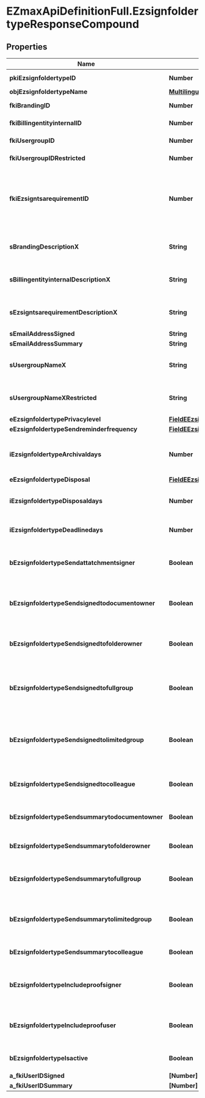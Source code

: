# EZmaxApiDefinitionFull.EzsignfoldertypeResponseCompound

## Properties

Name | Type | Description | Notes
------------ | ------------- | ------------- | -------------
**pkiEzsignfoldertypeID** | **Number** | The unique ID of the Ezsignfoldertype. | 
**objEzsignfoldertypeName** | [**MultilingualEzsignfoldertypeName**](MultilingualEzsignfoldertypeName.md) |  | 
**fkiBrandingID** | **Number** | The unique ID of the Branding | 
**fkiBillingentityinternalID** | **Number** | The unique ID of the Billingentityinternal. | [optional] 
**fkiUsergroupID** | **Number** | The unique ID of the Usergroup | [optional] 
**fkiUsergroupIDRestricted** | **Number** | The unique ID of the Usergroup | [optional] 
**fkiEzsigntsarequirementID** | **Number** | The unique ID of the Ezsigntsarequirement.  Determine if a Time Stamping Authority should add a timestamp on each of the signature. Valid values:  |Value|Description| |-|-| |1|No. TSA Timestamping will requested. This will make all signatures a lot faster since no round-trip to the TSA server will be required. Timestamping will be made using eZsign server&#39;s time.| |2|Best effort. Timestamping from a Time Stamping Authority will be requested but is not mandatory. In the very improbable case it cannot be completed, the timestamping will be made using eZsign server&#39;s time. **Additional fee applies**| |3|Mandatory. Timestamping from a Time Stamping Authority will be requested and is mandatory. In the very improbable case it cannot be completed, the signature will fail and the user will be asked to retry. **Additional fee applies**| | [optional] 
**sBrandingDescriptionX** | **String** | The Description of the Branding in the language of the requester | 
**sBillingentityinternalDescriptionX** | **String** | The description of the Billingentityinternal in the language of the requester | [optional] 
**sEzsigntsarequirementDescriptionX** | **String** | The description of the Ezsigntsarequirement in the language of the requester | [optional] 
**sEmailAddressSigned** | **String** | The email address. | [optional] 
**sEmailAddressSummary** | **String** | The email address. | [optional] 
**sUsergroupNameX** | **String** | The Name of the Usergroup in the language of the requester | [optional] 
**sUsergroupNameXRestricted** | **String** | The Name of the Usergroup in the language of the requester | [optional] 
**eEzsignfoldertypePrivacylevel** | [**FieldEEzsignfoldertypePrivacylevel**](FieldEEzsignfoldertypePrivacylevel.md) |  | 
**eEzsignfoldertypeSendreminderfrequency** | [**FieldEEzsignfoldertypeSendreminderfrequency**](FieldEEzsignfoldertypeSendreminderfrequency.md) |  | [optional] 
**iEzsignfoldertypeArchivaldays** | **Number** | The number of days before the archival of Ezsignfolders created using this Ezsignfoldertype | 
**eEzsignfoldertypeDisposal** | [**FieldEEzsignfoldertypeDisposal**](FieldEEzsignfoldertypeDisposal.md) |  | 
**iEzsignfoldertypeDisposaldays** | **Number** | The number of days after the archival before the disposal of the Ezsignfolder | [optional] 
**iEzsignfoldertypeDeadlinedays** | **Number** | The number of days to get all Ezsignsignatures | 
**bEzsignfoldertypeSendattatchmentsigner** | **Boolean** | Whether we send the Ezsigndocument and the proof as attachment in the email | 
**bEzsignfoldertypeSendsignedtodocumentowner** | **Boolean** | Whether we send the signed Ezsigndocument to the Ezsigndocument&#39;s owner | 
**bEzsignfoldertypeSendsignedtofolderowner** | **Boolean** | Whether we send the signed Ezsigndocument to the Ezsignfolder&#39;s owner | 
**bEzsignfoldertypeSendsignedtofullgroup** | **Boolean** | Whether we send the signed Ezsigndocument to the Usergroup that has acces to all Ezsignfolders | [optional] 
**bEzsignfoldertypeSendsignedtolimitedgroup** | **Boolean** | Whether we send the signed Ezsigndocument to the Usergroup that has acces to only their own Ezsignfolders | [optional] 
**bEzsignfoldertypeSendsignedtocolleague** | **Boolean** | Whether we send the signed Ezsigndocument to the colleagues | 
**bEzsignfoldertypeSendsummarytodocumentowner** | **Boolean** | Whether we send the summary to the Ezsigndocument&#39;s owner | 
**bEzsignfoldertypeSendsummarytofolderowner** | **Boolean** | Whether we send the summary to the Ezsignfolder&#39;s owner | 
**bEzsignfoldertypeSendsummarytofullgroup** | **Boolean** | Whether we send the summary to the Usergroup that has acces to all Ezsignfolders | [optional] 
**bEzsignfoldertypeSendsummarytolimitedgroup** | **Boolean** | Whether we send the summary to the Usergroup that has acces to only their own Ezsignfolders | [optional] 
**bEzsignfoldertypeSendsummarytocolleague** | **Boolean** | Whether we send the summary to the colleagues | 
**bEzsignfoldertypeIncludeproofsigner** | **Boolean** | Whether we include the proof with the signed Ezsigndocument for Ezsignsigners | 
**bEzsignfoldertypeIncludeproofuser** | **Boolean** | Whether we include the proof with the signed Ezsigndocument for users | 
**bEzsignfoldertypeIsactive** | **Boolean** | Whether the Ezsignfoldertype is active or not | 
**a_fkiUserIDSigned** | **[Number]** |  | [optional] 
**a_fkiUserIDSummary** | **[Number]** |  | [optional] 


